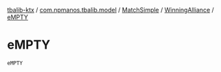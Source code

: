 [tbalib-ktx](../../../index.md) / [com.npmanos.tbalib.model](../../index.md) / [MatchSimple](../index.md) / [WinningAlliance](index.md) / [eMPTY](./e-m-p-t-y.md)

# eMPTY

`eMPTY`